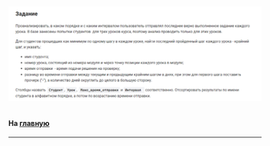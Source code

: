 

<img src="../art/3.5.10.task.png" alt="solution" >

```sql

```



#### На [главную](https://github.com/BEPb/stepik_sql#readme)

---


